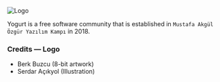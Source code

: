 ![Logo](https://avatars1.githubusercontent.com/u/42190640?s=200&v=4)

Yogurt is a free software community that is established in `Mustafa Akgül Özgür Yazılım Kampı` in 2018.

### Credits — Logo

  - Berk Buzcu (8-bit artwork)
  - Serdar Açıkyol (Illustration)
